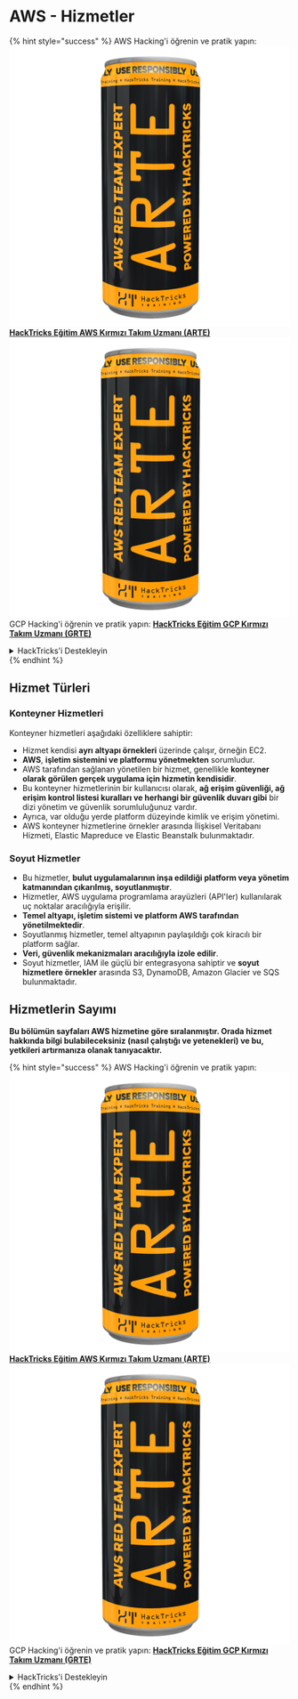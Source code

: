 # AWS - Hizmetler

{% hint style="success" %}
AWS Hacking'i öğrenin ve pratik yapın:<img src="../../../.gitbook/assets/image (1) (1) (1).png" alt="" data-size="line">[**HackTricks Eğitim AWS Kırmızı Takım Uzmanı (ARTE)**](https://training.hacktricks.xyz/courses/arte)<img src="../../../.gitbook/assets/image (1) (1) (1).png" alt="" data-size="line">\
GCP Hacking'i öğrenin ve pratik yapın: <img src="../../../.gitbook/assets/image (2).png" alt="" data-size="line">[**HackTricks Eğitim GCP Kırmızı Takım Uzmanı (GRTE)**<img src="../../../.gitbook/assets/image (2).png" alt="" data-size="line">](https://training.hacktricks.xyz/courses/grte)

<details>

<summary>HackTricks'i Destekleyin</summary>

* [**abonelik planlarını**](https://github.com/sponsors/carlospolop) kontrol edin!
* **💬 [**Discord grubuna**](https://discord.gg/hRep4RUj7f) veya [**telegram grubuna**](https://t.me/peass) katılın ya da **Twitter**'da **bizi takip edin** 🐦 [**@hacktricks\_live**](https://twitter.com/hacktricks_live)**.**
* **Hacking ipuçlarını paylaşmak için** [**HackTricks**](https://github.com/carlospolop/hacktricks) ve [**HackTricks Cloud**](https://github.com/carlospolop/hacktricks-cloud) github reposuna PR gönderin.

</details>
{% endhint %}

## Hizmet Türleri

### Konteyner Hizmetleri

Konteyner hizmetleri aşağıdaki özelliklere sahiptir:

* Hizmet kendisi **ayrı altyapı örnekleri** üzerinde çalışır, örneğin EC2.
* **AWS**, **işletim sistemini ve platformu yönetmekten** sorumludur.
* AWS tarafından sağlanan yönetilen bir hizmet, genellikle **konteyner olarak görülen gerçek uygulama için hizmetin kendisidir**.
* Bu konteyner hizmetlerinin bir kullanıcısı olarak, **ağ erişim güvenliği, ağ erişim kontrol listesi kuralları ve herhangi bir güvenlik duvarı gibi** bir dizi yönetim ve güvenlik sorumluluğunuz vardır.
* Ayrıca, var olduğu yerde platform düzeyinde kimlik ve erişim yönetimi.
* AWS konteyner hizmetlerine örnekler arasında İlişkisel Veritabanı Hizmeti, Elastic Mapreduce ve Elastic Beanstalk bulunmaktadır.

### Soyut Hizmetler

* Bu hizmetler, **bulut uygulamalarının inşa edildiği platform veya yönetim katmanından çıkarılmış, soyutlanmıştır**.
* Hizmetler, AWS uygulama programlama arayüzleri (API'ler) kullanılarak uç noktalar aracılığıyla erişilir.
* **Temel altyapı, işletim sistemi ve platform AWS tarafından yönetilmektedir**.
* Soyutlanmış hizmetler, temel altyapının paylaşıldığı çok kiracılı bir platform sağlar.
* **Veri, güvenlik mekanizmaları aracılığıyla izole edilir**.
* Soyut hizmetler, IAM ile güçlü bir entegrasyona sahiptir ve **soyut hizmetlere örnekler** arasında S3, DynamoDB, Amazon Glacier ve SQS bulunmaktadır.

## Hizmetlerin Sayımı

**Bu bölümün sayfaları AWS hizmetine göre sıralanmıştır. Orada hizmet hakkında bilgi bulabileceksiniz (nasıl çalıştığı ve yetenekleri) ve bu, yetkileri artırmanıza olanak tanıyacaktır.**

{% hint style="success" %}
AWS Hacking'i öğrenin ve pratik yapın:<img src="../../../.gitbook/assets/image (1) (1) (1).png" alt="" data-size="line">[**HackTricks Eğitim AWS Kırmızı Takım Uzmanı (ARTE)**](https://training.hacktricks.xyz/courses/arte)<img src="../../../.gitbook/assets/image (1) (1) (1).png" alt="" data-size="line">\
GCP Hacking'i öğrenin ve pratik yapın: <img src="../../../.gitbook/assets/image (2).png" alt="" data-size="line">[**HackTricks Eğitim GCP Kırmızı Takım Uzmanı (GRTE)**<img src="../../../.gitbook/assets/image (2).png" alt="" data-size="line">](https://training.hacktricks.xyz/courses/grte)

<details>

<summary>HackTricks'i Destekleyin</summary>

* [**abonelik planlarını**](https://github.com/sponsors/carlospolop) kontrol edin!
* **💬 [**Discord grubuna**](https://discord.gg/hRep4RUj7f) veya [**telegram grubuna**](https://t.me/peass) katılın ya da **Twitter**'da **bizi takip edin** 🐦 [**@hacktricks\_live**](https://twitter.com/hacktricks_live)**.**
* **Hacking ipuçlarını paylaşmak için** [**HackTricks**](https://github.com/carlospolop/hacktricks) ve [**HackTricks Cloud**](https://github.com/carlospolop/hacktricks-cloud) github reposuna PR gönderin.

</details>
{% endhint %}
